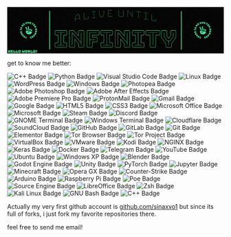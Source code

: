 
<img src="https://raw.githubusercontent.com/amghg/amghg/main/ALIVE-UNTIL-INFINITY.webp" align=center>


<p>get to know me better:

![C++ Badge](https://img.shields.io/badge/C%2B%2B-00599C?logo=cplusplus&logoColor=fff&style=flat-square)  ![Python Badge](https://img.shields.io/badge/Python-3776AB?logo=python&logoColor=fff&style=flat-square)  ![Visual Studio Code Badge](https://img.shields.io/badge/Visual%20Studio%20Code-007ACC?logo=visualstudiocode&logoColor=fff&style=flat-square)  ![Linux Badge](https://img.shields.io/badge/Linux-FCC624?logo=linux&logoColor=000&style=flat-square)  ![WordPress Badge](https://img.shields.io/badge/WordPress-21759B?logo=wordpress&logoColor=fff&style=flat-square)  ![Windows Badge](https://img.shields.io/badge/Windows-0078D4?logo=windows&logoColor=fff&style=flat-square)  ![Photopea Badge](https://img.shields.io/badge/Photopea-18A497?logo=photopea&logoColor=fff&style=flat-square)  ![Adobe Photoshop Badge](https://img.shields.io/badge/Adobe%20Photoshop-31A8FF?logo=adobephotoshop&logoColor=fff&style=flat-square)  ![Adobe After Effects Badge](https://img.shields.io/badge/Adobe%20After%20Effects-99F?logo=adobeaftereffects&logoColor=fff&style=flat-square)  ![Adobe Premiere Pro Badge](https://img.shields.io/badge/Adobe%20Premiere%20Pro-99F?logo=adobepremierepro&logoColor=fff&style=flat-square)  ![ProtonMail Badge](https://img.shields.io/badge/ProtonMail-6D4AFF?logo=protonmail&logoColor=fff&style=flat-square)  ![Gmail Badge](https://img.shields.io/badge/Gmail-EA4335?logo=gmail&logoColor=fff&style=flat-square)  ![Google Badge](https://img.shields.io/badge/Google-4285F4?logo=google&logoColor=fff&style=flat-square)  ![HTML5 Badge](https://img.shields.io/badge/HTML5-E34F26?logo=html5&logoColor=fff&style=flat-square)  ![CSS3 Badge](https://img.shields.io/badge/CSS3-1572B6?logo=css3&logoColor=fff&style=flat-square)  ![Microsoft Office Badge](https://img.shields.io/badge/Microsoft%20Office-D83B01?logo=microsoftoffice&logoColor=fff&style=flat-square)  ![Microsoft Badge](https://img.shields.io/badge/Microsoft-5E5E5E?logo=microsoft&logoColor=fff&style=flat-square)  ![Steam Badge](https://img.shields.io/badge/Steam-000?logo=steam&logoColor=fff&style=flat-square)  ![Discord Badge](https://img.shields.io/badge/Discord-5865F2?logo=discord&logoColor=fff&style=flat-square)  ![GNOME Terminal Badge](https://img.shields.io/badge/GNOME%20Terminal-241F31?logo=gnometerminal&logoColor=fff&style=flat-square)  ![Windows Terminal Badge](https://img.shields.io/badge/Windows%20Terminal-4D4D4D?logo=windowsterminal&logoColor=fff&style=flat-square)  ![Cloudflare Badge](https://img.shields.io/badge/Cloudflare-F38020?logo=cloudflare&logoColor=fff&style=flat-square)  ![SoundCloud Badge](https://img.shields.io/badge/SoundCloud-F30?logo=soundcloud&logoColor=fff&style=flat-square)  ![GitHub Badge](https://img.shields.io/badge/GitHub-181717?logo=github&logoColor=fff&style=flat-square)  ![GitLab Badge](https://img.shields.io/badge/GitLab-FC6D26?logo=gitlab&logoColor=fff&style=flat-square)  ![Git Badge](https://img.shields.io/badge/Git-F05032?logo=git&logoColor=fff&style=flat-square)  ![Elementor Badge](https://img.shields.io/badge/Elementor-92003B?logo=elementor&logoColor=fff&style=flat-square)  ![Tor Browser Badge](https://img.shields.io/badge/Tor%20Browser-7D4698?logo=torbrowser&logoColor=fff&style=flat-square)  ![Tor Project Badge](https://img.shields.io/badge/Tor%20Project-7D4698?logo=torproject&logoColor=fff&style=flat-square)  ![VirtualBox Badge](https://img.shields.io/badge/VirtualBox-183A61?logo=virtualbox&logoColor=fff&style=flat-square)  ![VMware Badge](https://img.shields.io/badge/VMware-607078?logo=vmware&logoColor=fff&style=flat-square)  ![Kodi Badge](https://img.shields.io/badge/Kodi-17B2E7?logo=kodi&logoColor=fff&style=flat-square)  ![NGINX Badge](https://img.shields.io/badge/NGINX-009639?logo=nginx&logoColor=fff&style=flat-square)  ![Keras Badge](https://img.shields.io/badge/Keras-D00000?logo=keras&logoColor=fff&style=flat-square)  ![Docker Badge](https://img.shields.io/badge/Docker-2496ED?logo=docker&logoColor=fff&style=flat-square)  ![Telegram Badge](https://img.shields.io/badge/Telegram-26A5E4?logo=telegram&logoColor=fff&style=flat-square)  ![YouTube Badge](https://img.shields.io/badge/YouTube-F00?logo=youtube&logoColor=fff&style=flat-square)  ![Ubuntu Badge](https://img.shields.io/badge/Ubuntu-E95420?logo=ubuntu&logoColor=fff&style=flat-square)  ![Windows XP Badge](https://img.shields.io/badge/Windows%20XP-039?logo=windowsxp&logoColor=fff&style=flat-square)  ![Blender Badge](https://img.shields.io/badge/Blender-E87D0D?logo=blender&logoColor=fff&style=flat-square)  ![Godot Engine Badge](https://img.shields.io/badge/Godot%20Engine-478CBF?logo=godotengine&logoColor=fff&style=flat-square)  ![Unity Badge](https://img.shields.io/badge/Unity-000?logo=unity&logoColor=fff&style=flat-square)  ![PyTorch Badge](https://img.shields.io/badge/PyTorch-EE4C2C?logo=pytorch&logoColor=fff&style=flat-square)  ![Jupyter Badge](https://img.shields.io/badge/Jupyter-F37626?logo=jupyter&logoColor=fff&style=flat-square)  ![Minecraft Badge](https://img.shields.io/badge/Minecraft-62B47A?logo=minecraft&logoColor=fff&style=flat-square)  ![Opera GX Badge](https://img.shields.io/badge/Opera%20GX-EE2950?logo=operagx&logoColor=fff&style=flat-square)  ![Counter-Strike Badge](https://img.shields.io/badge/Counter--Strike-000?logo=counterstrike&logoColor=fff&style=flat-square)  ![Arduino Badge](https://img.shields.io/badge/Arduino-00878F?logo=arduino&logoColor=fff&style=flat-square)  ![Raspberry Pi Badge](https://img.shields.io/badge/Raspberry%20Pi-A22846?logo=raspberrypi&logoColor=fff&style=flat-square)  ![Poe Badge](https://img.shields.io/badge/Poe-5D5CDE?logo=poe&logoColor=fff&style=flat-square)  ![Source Engine Badge](https://img.shields.io/badge/Source%20Engine-F79A10?logo=sourceengine&logoColor=fff&style=flat-square)  ![LibreOffice Badge](https://img.shields.io/badge/LibreOffice-18A303?logo=libreoffice&logoColor=fff&style=flat-square)  ![Zsh Badge](https://img.shields.io/badge/Zsh-F15A24?logo=zsh&logoColor=fff&style=flat-square)  ![Kali Linux Badge](https://img.shields.io/badge/Kali%20Linux-557C94?logo=kalilinux&logoColor=fff&style=flat-square) ![GNU Bash Badge](https://img.shields.io/badge/GNU%20Bash-4EAA25?logo=gnubash&logoColor=fff&style=flat-square)  ![C++ Badge](https://img.shields.io/badge/C%2B%2B-00599C?logo=cplusplus&logoColor=fff&style=flat-square)
</p>
<p>Actually my very first github account is <a href="https://github.com/sinaxvo1">github.com/sinaxvo1</a>
but since its full of forks, i just fork my favorite repositories there.
</p>
<p>feel free to send me email!</p>
